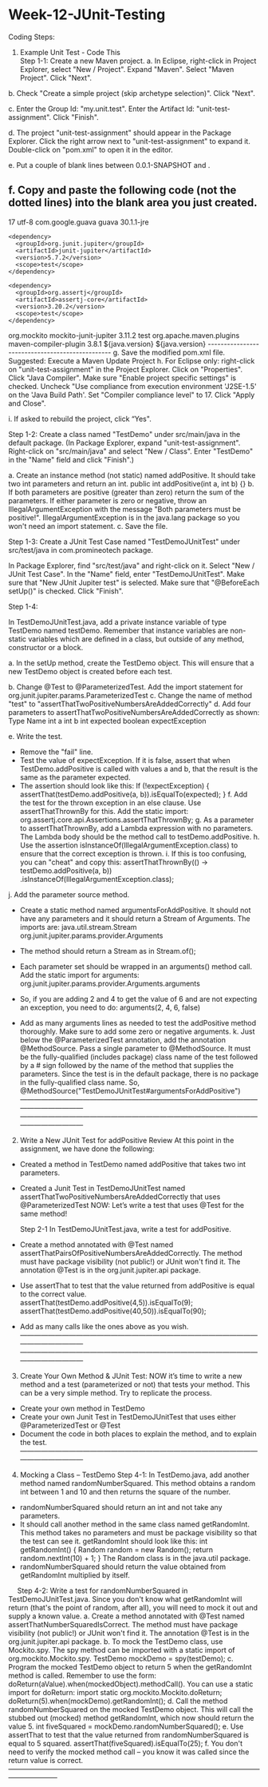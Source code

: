 # Week-12-JUnit-Testing
Coding Steps:

   1. Example Unit Test - Code This  
Step 1-1:
    Create a new Maven project. 
a.	In Eclipse, right-click in Project Explorer, select "New / Project". Expand "Maven". Select "Maven Project". Click "Next".
 
b.	Check "Create a simple project (skip archetype selection)". Click "Next".
 
c.	Enter the Group Id: "my.unit.test". Enter the Artifact Id: "unit-test-assignment". Click "Finish".
 
d.	The project "unit-test-assignment" should appear in the Package Explorer. Click the right arrow next to "unit-test-assignment" to expand it. Double-click on "pom.xml" to open it in the editor.
 
e.	Put a couple of blank lines between <version>0.0.1-SNAPSHOT</version> and </project>.
 
f.	Copy and paste the following code (not the dotted lines) into the blank area you just created.
------------------------------------------------
  <properties>
    <java.version>17</java.version>
    <project.build.sourceEncoding>utf-8</project.build.sourceEncoding>
  </properties>

  <dependencies>
    <dependency>
      <groupId>com.google.guava</groupId>
      <artifactId>guava</artifactId>
      <version>30.1.1-jre</version>
    </dependency>

    <dependency>
      <groupId>org.junit.jupiter</groupId>
      <artifactId>junit-jupiter</artifactId>
      <version>5.7.2</version>
      <scope>test</scope>
    </dependency>

    <dependency>
      <groupId>org.assertj</groupId>
      <artifactId>assertj-core</artifactId>
      <version>3.20.2</version>
      <scope>test</scope>
    </dependency>

   <dependency>
      <groupId>org.mockito</groupId>
      <artifactId>mockito-junit-jupiter</artifactId>
      <version>3.11.2</version>
      <scope>test</scope>
    </dependency>
  </dependencies>

  <build>
    <plugins>
      <plugin>
        <groupId>org.apache.maven.plugins</groupId>
        <artifactId>maven-compiler-plugin</artifactId>
        <version>3.8.1</version>
        <configuration>
          <source>${java.version}</source>
          <target>${java.version}</target>
        </configuration>
      </plugin>
    </plugins>
  </build>
------------------------------------------------
g.	Save the modified pom.xml file.
Suggested:  Execute a Maven Update Project
h.	For Eclipse only: right-click on "unit-test-assignment" in the Project Explorer. Click on "Properties". Click "Java Compiler". Make sure "Enable project specific settings" is checked. Uncheck "Use compliance from execution environment 'J2SE-1.5' on the 'Java Build Path'. Set "Compiler compliance level" to 17. Click "Apply and Close".
 

i.	If asked to rebuild the project, click “Yes".

Step 1-2:
Create a class named "TestDemo" under src/main/java in the default package. (In Package Explorer, expand "unit-test-assignment". Right-click on "src/main/java" and select "New / Class". Enter "TestDemo" in the "Name" field and click "Finish".)
 

a.	 Create an instance method (not static) named addPositive. It should take two int parameters and return an int.
public int addPositive(int a, int b) {}
b.	  If both parameters are positive (greater than zero) return the sum of the parameters. If either parameter is zero or negative, throw an IllegalArgumentException with the message "Both parameters must be positive!". IllegalArgumentException is in the java.lang package so you won't need an import statement.
c.	Save the file.


Step 1-3: 
Create a JUnit Test Case named "TestDemoJUnitTest" under src/test/java in com.promineotech package. 
 
In Package Explorer, find "src/test/java" and right-click on it. Select "New / JUnit Test Case". In the "Name" field, enter "TestDemoJUnitTest". Make sure that "New JUnit Jupiter test" is selected. Make sure that "@BeforeEach setUp()" is checked. Click "Finish".
 

Step 1-4: 

In TestDemoJUnitTest.java, add a private instance variable of type TestDemo named testDemo.  Remember that instance variables are non-static variables which are defined in a class, but outside of any method, constructor or a block.

a.	In the setUp method, create the TestDemo object. This will ensure that a new TestDemo object is created before each test.
 
b.	Change @Test to @ParameterizedTest. Add the import statement for org.junit.jupiter.params.ParameterizedTest
c.	Change the name of method "test" to "assertThatTwoPositiveNumbersAreAddedCorrectly"
d.	Add four parameters to assertThatTwoPositiveNumbersAreAddedCorrectly as shown:
Type	Name
int	a
int	b
int	expected
boolean	expectException


e.	Write the test. 
-	Remove the "fail" line. 
-	Test the value of expectException. If it is false, assert that when TestDemo.addPositive is called with values a and b, that the result is the same as the parameter expected. 
-	The assertion should look like this:
If (!expectException) {
      assertThat(testDemo.addPositive(a, b)).isEqualTo(expected);
}
f.	Add the test for the thrown exception in an else clause. Use assertThatThrownBy for this. Add the static import:
 org.assertj.core.api.Assertions.assertThatThrownBy;
g.	As a parameter to assertThatThrownBy, add a Lambda expression with no parameters. The Lambda body should be the method call to testDemo.addPositive.
h.	Use the assertion isInstanceOf(IllegalArgumentException.class) to ensure that the correct exception is thrown.
i.	If this is too confusing, you can "cheat" and copy this:
assertThatThrownBy(() -> 
    testDemo.addPositive(a, b))
        .isInstanceOf(IllegalArgumentException.class);


j.	Add the parameter source method.
-	Create a static method named argumentsForAddPositive. It should not have any parameters and it should return a Stream of Arguments. The imports are: 
java.util.stream.Stream 
org.junit.jupiter.params.provider.Arguments

-	The method should return a Stream as in Stream.of();
-	Each parameter set should be wrapped in an arguments() method call. Add the static import for arguments: 
org.junit.jupiter.params.provider.Arguments.arguments 

-	So, if you are adding 2 and 4 to get the value of 6 and are not expecting an exception, you need to do:
arguments(2, 4, 6, false)
-	Add as many arguments lines as needed to test the addPositive method thoroughly. Make sure to add some zero or negative arguments.
k.	Just below the @ParameterizedTest annotation, add the annotation @MethodSource. Pass a single parameter to @MethodSource. It must be the fully-qualified (includes package) class name of the test followed by a # sign followed by the name of the method that supplies the parameters. Since the test is in the default package, there is no package in the fully-qualified class name. So,
@MethodSource("TestDemoJUnitTest#argumentsForAddPositive")
———————————————————————————————————————————
 
———————————————————————————————————————————

2.	Write a New JUnit Test for addPositive
Review
At this point in the assignment, we have done the following:
-	Created a method in TestDemo named addPositive that takes two int parameters.  
-	Created a Junit Test in TestDemoJUnitTest named assertThatTwoPositiveNumbersAreAddedCorrectly that uses @ParameterizedTest
NOW:  Let’s write a test that uses @Test for the same method!

       Step 2-1
In TestDemoJUnitTest.java,  write a test for addPositive.  
-	Create a method annotated with @Test named assertThatPairsOfPositiveNumbersAreAddedCorrectly. The method must have package visibility (not public!) or JUnit won't find it. The annotation @Test is in the org.junit.jupiter.api package.
-	Use assertThat to test that the value returned from addPositive is equal to the correct value.
assertThat(testDemo.addPositive(4,5)).isEqualTo(9);
assertThat(testDemo.addPositive(40,50)).isEqualTo(90);
-	Add as many calls like the ones above as you wish.
———————————————————————————————————————————
 
———————————————————————————————————————————
   3. Create Your Own Method & JUnit Test:
NOW it’s time to write a new method and a test (parameterized or not) that tests your method.  This can be a very simple method. Try to replicate the process.  

-	Create your own method in TestDemo 
-	Create your own Junit Test in TestDemoJUnitTest  that uses either @ParameterizedTest or @Test
-	Document the code in both places to explain the method, and to explain the test.
———————————————————————————————————————————

   4.  Mocking a Class – TestDemo
         Step 4-1:
In TestDemo.java, add another method named randomNumberSquared. This method obtains a random int between 1 and 10 and then returns the square of the number.
-	randomNumberSquared should return an int and not take any parameters. 
-	It should call another method in the same class named getRandomInt. This method takes no parameters and must be package visibility so that the test can see it. getRandomInt should look like this:
int getRandomInt() {
  	Random random = new Random();
 return random.nextInt(10) + 1;
}
The Random class is in the java.util package.
-	randomNumberSquared should return the value obtained from getRandomInt multiplied by itself.
        
 
         Step 4-2: 
Write a test for randomNumberSquared in TestDemoJUnitTest.java. Since you don't know what getRandomInt will return (that's the point of random, after all), you will need to mock it out and supply a known value.
a.	Create a method annotated with @Test named assertThatNumberSquaredIsCorrect. The method must have package visibility (not public!) or JUnit won't find it. The annotation @Test is in the org.junit.jupiter.api package.
b.	To mock the TestDemo class, use Mockito.spy. The spy method can be imported with a static import of org.mockito.Mockito.spy.
TestDemo mockDemo = spy(testDemo);
c.	Program the mocked TestDemo object to return 5 when the getRandomInt method is called. Remember to use the form: doReturn(aValue).when(mockedObject).methodCall(). You can use a static import for doReturn: import static org.mockito.Mockito.doReturn;
doReturn(5).when(mockDemo).getRandomInt();
d.	Call the method randomNumberSquared on the mocked TestDemo object. This will call the stubbed out (mocked) method getRandomInt, which now should return the value 5.
int fiveSquared = mockDemo.randomNumberSquared();
e.	Use assertThat to test that the value returned from randomNumberSquared is equal to 5 squared.
assertThat(fiveSquared).isEqualTo(25);
f.	You don't need to verify the mocked method call – you know it was called since the return value is correct.
———————————————————————————————————————————
